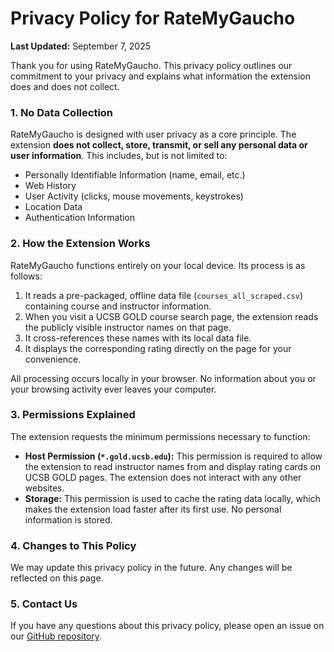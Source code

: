 # Privacy Policy for RateMyGaucho

**Last Updated:** September 7, 2025

Thank you for using RateMyGaucho. This privacy policy outlines our commitment to your privacy and explains what information the extension does and does not collect.

### 1. No Data Collection

RateMyGaucho is designed with user privacy as a core principle. The extension **does not collect, store, transmit, or sell any personal data or user information**. This includes, but is not limited to:

-   Personally Identifiable Information (name, email, etc.)
-   Web History
-   User Activity (clicks, mouse movements, keystrokes)
-   Location Data
-   Authentication Information

### 2. How the Extension Works

RateMyGaucho functions entirely on your local device. Its process is as follows:
1.  It reads a pre-packaged, offline data file (`courses_all_scraped.csv`) containing course and instructor information.
2.  When you visit a UCSB GOLD course search page, the extension reads the publicly visible instructor names on that page.
3.  It cross-references these names with its local data file.
4.  It displays the corresponding rating directly on the page for your convenience.

All processing occurs locally in your browser. No information about you or your browsing activity ever leaves your computer.

### 3. Permissions Explained

The extension requests the minimum permissions necessary to function:
-   **Host Permission (`*.gold.ucsb.edu`):** This permission is required to allow the extension to read instructor names from and display rating cards on UCSB GOLD pages. The extension does not interact with any other websites.
-   **Storage:** This permission is used to cache the rating data locally, which makes the extension load faster after its first use. No personal information is stored.

### 4. Changes to This Policy

We may update this privacy policy in the future. Any changes will be reflected on this page.

### 5. Contact Us

If you have any questions about this privacy policy, please open an issue on our [GitHub repository](https://github.com/itsloganmann/RateMyGaucho).
